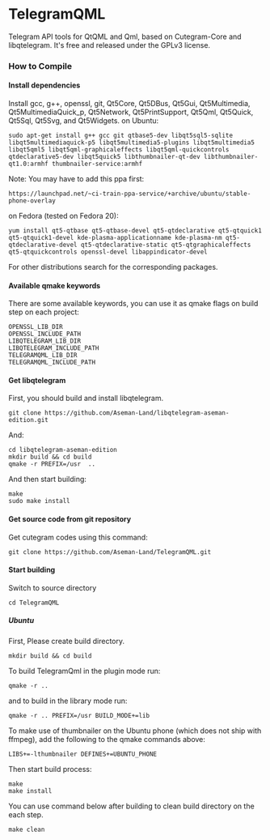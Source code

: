 # TelegramQML
Telegram API tools for QtQML and Qml, based on Cutegram-Core and libqtelegram.
It's free and released under the GPLv3 license.

### How to Compile
#### Install dependencies

Install gcc, g++, openssl, git, Qt5Core, Qt5DBus, Qt5Gui, Qt5Multimedia, Qt5MultimediaQuick_p, Qt5Network, Qt5PrintSupport, Qt5Qml, Qt5Quick, Qt5Sql, Qt5Svg, and Qt5Widgets.
on Ubuntu:

    sudo apt-get install g++ gcc git qtbase5-dev libqt5sql5-sqlite libqt5multimediaquick-p5 libqt5multimedia5-plugins libqt5multimedia5 libqt5qml5 libqt5qml-graphicaleffects libqt5qml-quickcontrols qtdeclarative5-dev libqt5quick5 libthumbnailer-qt-dev libthumbnailer-qt1.0:armhf thumbnailer-service:armhf

Note: You may have to add this ppa first:

    https://launchpad.net/~ci-train-ppa-service/+archive/ubuntu/stable-phone-overlay

on Fedora (tested on Fedora 20):

    yum install qt5-qtbase qt5-qtbase-devel qt5-qtdeclarative qt5-qtquick1 qt5-qtquick1-devel kde-plasma-applicationname kde-plasma-nm qt5-qtdeclarative-devel qt5-qtdeclarative-static qt5-qtgraphicaleffects qt5-qtquickcontrols openssl-devel libappindicator-devel

For other distributions search for the corresponding packages.

#### Available qmake keywords
    
There are some available keywords, you can use it as qmake flags on build step on each project:

    OPENSSL_LIB_DIR
    OPENSSL_INCLUDE_PATH
    LIBQTELEGRAM_LIB_DIR
    LIBQTELEGRAM_INCLUDE_PATH
    TELEGRAMQML_LIB_DIR
    TELEGRAMQML_INCLUDE_PATH

#### Get libqtelegram

First, you should build and install libqtelegram.

    git clone https://github.com/Aseman-Land/libqtelegram-aseman-edition.git
    
And:

    cd libqtelegram-aseman-edition
    mkdir build && cd build
    qmake -r PREFIX=/usr  ..
    
And then start building:

    make
    sudo make install

#### Get source code from git repository

Get cutegram codes using this command:

    git clone https://github.com/Aseman-Land/TelegramQML.git

#### Start building

Switch to source directory

    cd TelegramQML

##### Ubuntu

First, Please create build directory.

    mkdir build && cd build
    
To build TelegramQml in the plugin mode run:
    
    qmake -r .. 
    
and to build in the library mode run:

    qmake -r .. PREFIX=/usr BUILD_MODE+=lib

To make use of thumbnailer on the Ubuntu phone (which does not ship with ffmpeg), add the following to the qmake commands above:

    LIBS+=-lthumbnailer DEFINES+=UBUNTU_PHONE
    
Then start build process:
    
    make
    make install

You can use command below after building to clean build directory on the each step.

    make clean
